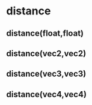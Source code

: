 # distance

## distance(float,float)

## distance(vec2,vec2)

## distance(vec3,vec3)

## distance(vec4,vec4)

